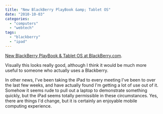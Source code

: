 ```yaml
---
title: "New BlackBerry PlayBook &amp; Tablet OS"
date: "2010-10-03"
categories: 
  - "computers"
  - "webtech"
tags: 
  - "blackberry"
  - "ipad"
---
```


[New BlackBerry PlayBook & Tablet OS at BlackBerry.com](http://na.blackberry.com/eng/?IID=rim_playbook_homepage).

Visually this looks really good, although I think it would be much more useful to someone who actually uses a Blackberry.

In other news, I've been taking the iPad to every meeting I've been to over the last few weeks, and have actually found I'm getting a lot of use out of it. Somehow it seems rude to pull out a laptop to demonstrate something quickly, but the iPad seems totally permissible in these circumstances. Yes, there are things I'd change, but it is certainly an enjoyable mobile computing experience.
